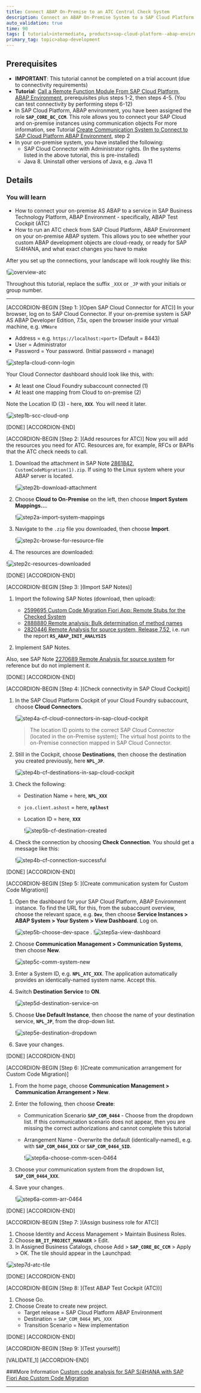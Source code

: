 ```yaml
---
title: Connect ABAP On-Premise to an ATC Central Check System
description: Connect an ABAP On-Premise System to a SAP Cloud Platform, ABAP Environment containing ABAP Test Cockpit (ATC) Central Check System, and test this by running an ATC Cloud-Readiness Check
auto_validation: true
time: 90
tags: [ tutorial>intermediate, products>sap-cloud-platform--abap-environment, products>sap-cloud-platform, tutorial>license, topic>abap-connectivity]
primary_tag: topic>abap-development
---
```


## Prerequisites
- **IMPORTANT**: This tutorial cannot be completed on a trial account (due to connectivity requirements)
- **Tutorial**: [Call a Remote Function Module From SAP Cloud Platform, ABAP Environment](abap-env-rfc), prerequisites plus steps 1-2, then steps 4-5. (You can test connectivity by performing steps 6-12)
- In SAP Cloud Platform, ABAP environment, you have been assigned the role **`SAP_CORE_BC_CCM`**. This role allows you to connect your SAP Cloud and on-premise instances using communication objects For more information, see Tutorial [Create Communication System to Connect to SAP Cloud Platform ABAP Environment](tutorials/abap-environment-s4hanacloud), step 2
-	In your on-premise system, you have installed the following:
    - SAP Cloud Connector with Administrator rights. (In the systems listed in the above tutorial, this is pre-installed)
    - Java 8. Uninstall other versions of Java, e.g. Java 11


## Details
### You will learn
  - How to connect your on-premise AS ABAP to a service in SAP Business Technology Platform, ABAP Environment - specifically, ABAP Test Cockpit (ATC)
  - How to run an ATC check from SAP Cloud Platform, ABAP Environment on your on-premise ABAP system. This allows you to see whether your custom ABAP development objects are cloud-ready, or ready for SAP S/4HANA, and what exact changes you have to make

After you set up the connections, your landscape will look roughly like this:

!![overview-atc](overview-atc.png)

Throughout this tutorial, replace the suffix `_XXX` or `_JP` with your initials or group number.

---

[ACCORDION-BEGIN [Step 1: ](Open SAP Cloud Connector for ATC)]
In your browser, log on to SAP Cloud Connector. If your on-premise system is SAP AS ABAP Developer Edition, 7.5x, open the browser inside your virtual machine, e.g. `VMWare`

  - Address = e.g. `https://localhost:<port>` (Default = 8443)
  - User = Administrator
  - Password = Your password. (Initial password = manage)

  !![step1a-cloud-conn-login](step1a-cloud-conn-login.png)

Your Cloud Connector dashboard should look like this, with:

- At least one Cloud Foundry subaccount connected (1)
- At least one mapping from Cloud to on-premise (2)

Note the Location ID (3) - here, **`XXX`**. You will need it later.

  !![step1b-scc-cloud-onp](step1b-scc-cloud-onp.png)

[DONE]
[ACCORDION-END]


[ACCORDION-BEGIN [Step 2: ](Add resources for ATC)]
Now you will add the resources you need for ATC. Resources are, for example, RFCs or BAPIs that the ATC check needs to call.

1. Download the attachment in SAP Note [2861842](https://launchpad.support.sap.com/#/notes/2861842), `CustomCodeMigration(1).zip`. If using to the Linux system where your ABAP server is located.

    !![step2b-download-attachment](step2b-download-attachment.png)

2. Choose **Cloud to On-Premise** on the left, then choose **Import System Mappings...**.

    !![step2a-import-system-mappings](step2a-import-system-mappings.png)

3. Navigate to the `.zip` file you downloaded, then choose **Import**.

    !![step2c-browse-for-resource-file](step2c-browse-for-resource-file.png)

4. The resources are downloaded:

!![step2c-resources-downloaded](step2c-resources-downloaded.png)

[DONE]
[ACCORDION-END]


[ACCORDION-BEGIN [Step 3: ](Import SAP Notes)]
1.	Import the following SAP Notes (download, then upload):
    - [2599695 Custom Code Migration Fiori App: Remote Stubs for the Checked System](https://launchpad.support.sap.com/#/notes/2599695)
    - [2888880 Remote analysis: Bulk determination of method names](https://launchpad.support.sap.com/#/notes/2888880)
    - [2820446 Remote Analysis for source system, Release 7.52](https://launchpad.support.sap.com/#/notes/2820446), i.e. run the report **`RS_ABAP_INIT_ANALYSIS`**

2.	Implement SAP Notes.

Also, see SAP Note [2270689 Remote Analysis for source system](https://launchpad.support.sap.com/#/notes/2270689) for reference but do not implement it.

[DONE]
[ACCORDION-END]

[ACCORDION-BEGIN [Step 4: ](Check connectivity in SAP Cloud Cockpit)]
1. In the SAP Cloud Platform Cockpit of your Cloud Foundry subaccount, choose **Cloud Connectors**.

    !![step4a-cf-cloud-connectors-in-sap-cloud-cockpit](step4a-cf-cloud-connectors-in-sap-cloud-cockpit.png)

    > The location ID points to the correct SAP Cloud Connector (located in the on-Premise system); The virtual host points to the on-Premise connection mapped in SAP Cloud Connector.

2. Still in the Cockpit, choose **Destinations**, then choose the destination you created previously, here **`NPL_JP`**.

    !![step4b-cf-destinations-in-sap-cloud-cockpit](step4b-cf-destinations-in-sap-cloud-cockpit.png)

3. Check the following:
    - Destination Name = here, **`NPL_XXX`**
    - `jco.client.ashost` = here, **`nplhost`**
    - Location ID = here, **`XXX`**

      !![step5b-cf-destination-created](step5b-cf-destination-created.png)

4. Check the connection by choosing **Check Connection**. You should get a message like this:

    !![step4b-cf-connection-successful](step4b-cf-connection-successful.png)

[DONE]
[ACCORDION-END]

[ACCORDION-BEGIN [Step 5: ](Create communication system for Custom Code Migration)]
1. Open the dashboard for your SAP Cloud Platform, ABAP Environment instance. To find the URL for this, from the subaccount overview, choose the relevant space, e.g. **`Dev`**, then choose **Service Instances > ABAP System > Your System > View Dashboard**. Log on.

    !![step5b-choose-dev-space](step5b-choose-dev-space.png)
    .
    !![step5a-view-dashboard](step5a-view-dashboard.png)

2. Choose **Communication Management > Communication Systems**, then choose **New**.

    !![step5c-comm-system-new](step5c-comm-system-new.png)

3. Enter a System ID, e.g. **`NPL_ATC_XXX`**. The application automatically provides an identically-named system name. Accept this.

4. Switch **Destination Service** to **ON**.

    !![step5d-destination-service-on](step5d-destination-service-on.png)

5. Choose **Use Default Instance**, then choose the name of your destination service, **`NPL_JP`**, from the drop-down list.

    !![step5e-destination-dropdown](step5e-destination-dropdown.png)

6. Save your changes.

[DONE]
[ACCORDION-END]


[ACCORDION-BEGIN [Step 6: ](Create communication arrangement for Custom Code Migration)]
1. From the home page, choose **Communication Management > Communication Arrangement > New**.

2. Enter the following, then choose **Create**:

    - Communication Scenario **`SAP_COM_0464`** - Choose from the dropdown list. If this communication scenario does not appear, then you are missing the correct authorizations and cannot complete this tutorial
    - Arrangement Name - Overwrite the default (identically-named), e.g. with **`SAP_COM_0464_XXX`** or **`SAP_COM_0464_SID`**.

      !![step6a-choose-comm-scen-0464](step6a-choose-comm-scen-0464.png)

3. Choose your communication system from the dropdown list, **`SAP_COM_0464_XXX`**.

4. Save your changes.

    !![step6a-comm-arr-0464](step6a-comm-arr-0464.png)

[DONE]
[ACCORDION-END]


[ACCORDION-BEGIN [Step 7: ](Assign business role for ATC)]
1.	Choose Identity and Access Management > Maintain Business Roles.
2.	Choose **`BR_IT_PROJECT_MANAGER`** > Edit.
3.	In Assigned Business Catalogs, choose Add > **`SAP_CORE_BC_CCM`** > Apply > OK.
The tile should appear in the Launchpad:

  !![step7d-atc-tile](step7d-atc-tile.png)


[DONE]
[ACCORDION-END]

[ACCORDION-BEGIN [Step 8: ](Test ABAP Test Cockpit (ATC))]
1.	Choose Go.
2.	Choose Create to create new project.
    -	Target release = SAP Cloud Platform ABAP Environment
    -	Destination = `SAP_COM_0464_NPL_XXX`
    -	Transition Scenario = New implementation



[DONE]
[ACCORDION-END]

[ACCORDION-BEGIN [Step 9: ](Test yourself)]

[VALIDATE_1]
[ACCORDION-END]

###More Information
[Custom code analysis for SAP S/4HANA with SAP Fiori App Custom Code Migration](https://blogs.sap.com/2019/02/27/custom-code-analysis-for-sap-s4hana-with-sap-fiori-app-custom-code-migration/)

---
